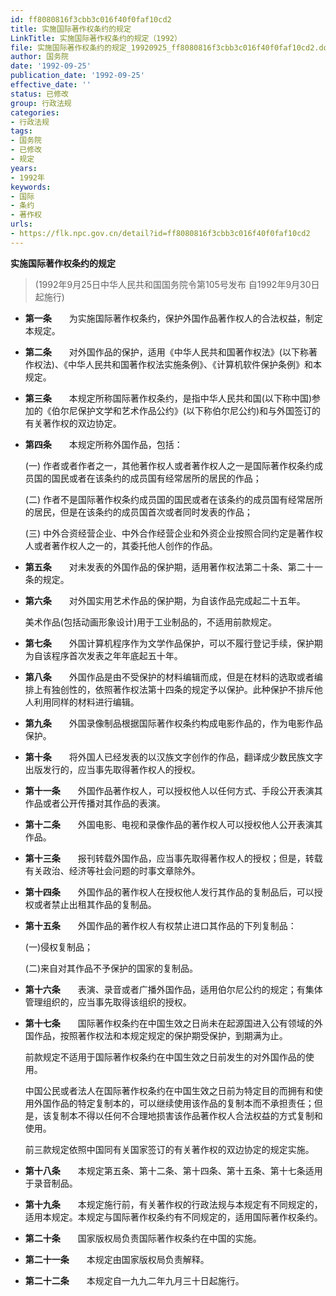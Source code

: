```yaml
---
id: ff8080816f3cbb3c016f40f0faf10cd2
title: 实施国际著作权条约的规定
LinkTitle: 实施国际著作权条约的规定（1992）
file: 实施国际著作权条约的规定_19920925_ff8080816f3cbb3c016f40f0faf10cd2.docx
author: 国务院
date: '1992-09-25'
publication_date: '1992-09-25'
effective_date: ''
status: 已修改
group: 行政法规
categories:
- 行政法规
tags:
- 国务院
- 已修改
- 规定
years:
- 1992年
keywords:
- 国际
- 条约
- 著作权
urls:
- https://flk.npc.gov.cn/detail?id=ff8080816f3cbb3c016f40f0faf10cd2
---
```


**实施国际著作权条约的规定**

> (1992年9月25日中华人民共和国国务院令第105号发布 自1992年9月30日起施行)

- **第一条**　　为实施国际著作权条约，保护外国作品著作权人的合法权益，制定本规定。

- **第二条**　　对外国作品的保护，适用《中华人民共和国著作权法》(以下称著作权法)、《中华人民共和国著作权法实施条例》、《计算机软件保护条例》和本规定。

- **第三条**　　本规定所称国际著作权条约，是指中华人民共和国(以下称中国)参加的《伯尔尼保护文学和艺术作品公约》(以下称伯尔尼公约)和与外国签订的有关著作权的双边协定。

- **第四条**　　本规定所称外国作品，包括：

  (一) 作者或者作者之一，其他著作权人或者著作权人之一是国际著作权条约成员国的国民或者在该条约的成员国有经常居所的居民的作品；

  (二) 作者不是国际著作权条约成员国的国民或者在该条约的成员国有经常居所的居民，但是在该条约的成员国首次或者同时发表的作品；

  (三) 中外合资经营企业、中外合作经营企业和外资企业按照合同约定是著作权人或者著作权人之一的，其委托他人创作的作品。

- **第五条**　　对未发表的外国作品的保护期，适用著作权法第二十条、第二十一条的规定。

- **第六条**　　对外国实用艺术作品的保护期，为自该作品完成起二十五年。

  美术作品(包括动画形象设计)用于工业制品的，不适用前款规定。

- **第七条**　　外国计算机程序作为文学作品保护，可以不履行登记手续，保护期为自该程序首次发表之年年底起五十年。

- **第八条**　　外国作品是由不受保护的材料编辑而成，但是在材料的选取或者编排上有独创性的，依照著作权法第十四条的规定予以保护。此种保护不排斥他人利用同样的材料进行编辑。

- **第九条**　　外国录像制品根据国际著作权条约构成电影作品的，作为电影作品保护。

- **第十条**　　将外国人已经发表的以汉族文字创作的作品，翻译成少数民族文字出版发行的，应当事先取得著作权人的授权。

- **第十一条**　　外国作品著作权人，可以授权他人以任何方式、手段公开表演其作品或者公开传播对其作品的表演。

- **第十二条**　　外国电影、电视和录像作品的著作权人可以授权他人公开表演其作品。

- **第十三条**　　报刊转载外国作品，应当事先取得著作权人的授权；但是，转载有关政治、经济等社会问题的时事文章除外。

- **第十四条**　　外国作品的著作权人在授权他人发行其作品的复制品后，可以授权或者禁止出租其作品的复制品。

- **第十五条**　　外国作品的著作权人有权禁止进口其作品的下列复制品：

  (一)侵权复制品；

  (二)来自对其作品不予保护的国家的复制品。

- **第十六条**　　表演、录音或者广播外国作品，适用伯尔尼公约的规定；有集体管理组织的，应当事先取得该组织的授权。

- **第十七条**　　国际著作权条约在中国生效之日尚未在起源国进入公有领域的外国作品，按照著作权法和本规定规定的保护期受保护，到期满为止。

  前款规定不适用于国际著作权条约在中国生效之日前发生的对外国作品的使用。

  中国公民或者法人在国际著作权条约在中国生效之日前为特定目的而拥有和使用外国作品的特定复制本的，可以继续使用该作品的复制本而不承担责任；但是，该复制本不得以任何不合理地损害该作品著作权人合法权益的方式复制和使用。

  前三款规定依照中国同有关国家签订的有关著作权的双边协定的规定实施。

- **第十八条**　　本规定第五条、第十二条、第十四条、第十五条、第十七条适用于录音制品。

- **第十九条**　　本规定施行前，有关著作权的行政法规与本规定有不同规定的，适用本规定。本规定与国际著作权条约有不同规定的，适用国际著作权条约。

- **第二十条**　　国家版权局负责国际著作权条约在中国的实施。

- **第二十一条**　　本规定由国家版权局负责解释。

- **第二十二条**　　本规定自一九九二年九月三十日起施行。
